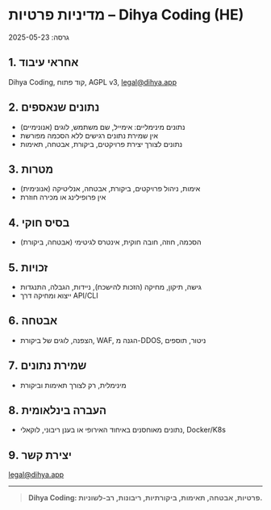 # מדיניות פרטיות – Dihya Coding (HE)

גרסה: 2025-05-23

## 1. אחראי עיבוד
Dihya Coding, קוד פתוח, AGPL v3, legal@dihya.app

## 2. נתונים שנאספים
- נתונים מינימליים: אימייל, שם משתמש, לוגים (אנונימיים)
- אין שמירת נתונים רגישים ללא הסכמה מפורשת
- נתונים לצורך יצירת פרויקטים, ביקורת, אבטחה, תאימות

## 3. מטרות
- אימות, ניהול פרויקטים, ביקורת, אבטחה, אנליטיקה (אנונימית)
- אין פרופילינג או מכירה חוזרת

## 4. בסיס חוקי
- הסכמה, חוזה, חובה חוקית, אינטרס לגיטימי (אבטחה, ביקורת)

## 5. זכויות
- גישה, תיקון, מחיקה (הזכות להישכח), ניידות, הגבלה, התנגדות
- ייצוא ומחיקה דרך API/CLI

## 6. אבטחה
- הצפנה, לוגים של ביקורת, WAF, הגנה מ-DDOS, ניטור, תוספים

## 7. שמירת נתונים
- מינימלית, רק לצורך תאימות וביקורת

## 8. העברה בינלאומית
- נתונים מאוחסנים באיחוד האירופי או בענן ריבוני, לוקאלי, Docker/K8s

## 9. יצירת קשר
legal@dihya.app

---

> **Dihya Coding: פרטיות, אבטחה, תאימות, ביקורתיות, ריבונות, רב-לשוניות.**
